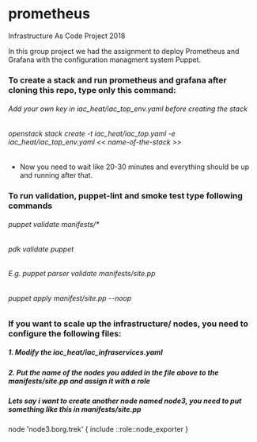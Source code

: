 # prometheus
Infrastructure As Code Project 2018

In this group project we had the assignment to deploy Prometheus and Grafana with the configuration managment system Puppet.

### To create a stack and run prometheus and grafana after cloning this repo, type only this command:
###### Add your own key in iac_heat/iac_top_env.yaml before creating the stack
###### openstack stack create -t iac_heat/iac_top.yaml -e iac_heat/iac_top_env.yaml << name-of-the-stack >>
- Now you need to wait like 20-30 minutes and everything should be up and running after that.

### To run validation, puppet-lint and smoke test type following commands
###### puppet validate manifests/*
###### pdk validate puppet
###### E.g. puppet parser validate manifests/site.pp
###### puppet apply manifest/site.pp --noop


### If you want to scale up the infrastructure/ nodes, you need to configure the following files:
##### 1. Modify the iac_heat/iac_infraservices.yaml
##### 2. Put the name of the nodes you added in the file above to the manifests/site.pp and assign it with a role
##### Lets say i want to create another node named node3, you need to put something like this in manifests/site.pp
node 'node3.borg.trek' {
  include ::role::node_exporter
}



